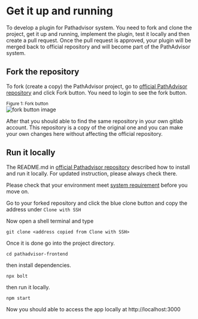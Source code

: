 # Get it up and running

To develop a plugin for Pathadvisor system. You need to fork and clone the project, get it up and running, implement the plugin, test it locally and then create a pull request. Once the pull request is approved, your plugin will be merged back to official repository and will become part of the PathAdvisor system.

## Fork the repository

To fork (create a copy) the PathAdvisor project, go to [official PathAdvisor repository](https://gitlab.com/thenrikie/pathadvisor-frontend) and click Fork button. You need to login to see the fork button.


<sup>Figure 1:  Fork button</sup><br/>
<img src="../imgs/fork-button.png" alt="fork button image" />


After that you should able to find the same repository in your own gitlab account. This repository is a copy of the original one and you can make your own changes here without affecting the official repository.

## Run it locally

The README.md in [official Pathadvisor repository](https://gitlab.com/thenrikie/pathadvisor-frontend) described how to install and run it locally. For updated instruction, please always check there.

Please check that your environment meet [system requirement](index.md#system-requirement) before you move on.

Go to your forked repository and click the blue clone button and copy the address under `Clone with SSH`

Now open a shell terminal and type

`git clone <address copied from Clone with SSH>`

Once it is done go into the project directory.

`cd pathadvisor-frontend`

then install dependencies.

`npx bolt`

then run it locally.

`npm start`

Now you should able to access the app locally at http://localhost:3000




